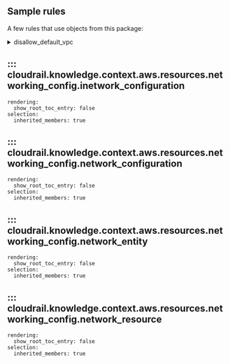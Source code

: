 ## Sample rules
A few rules that use objects from this package:

<details>
<summary>disallow_default_vpc</summary>

```python
--8<--
cloudrail/knowledge/rules/aws/context_aware/disallow_resources_in_default_vpc_rule.py
--8<--
```
</details>

## ::: cloudrail.knowledge.context.aws.resources.networking_config.inetwork_configuration
    rendering:
      show_root_toc_entry: false
    selection:
      inherited_members: true

## ::: cloudrail.knowledge.context.aws.resources.networking_config.network_configuration
    rendering:
      show_root_toc_entry: false
    selection:
      inherited_members: true

## ::: cloudrail.knowledge.context.aws.resources.networking_config.network_entity
    rendering:
      show_root_toc_entry: false
    selection:
      inherited_members: true

## ::: cloudrail.knowledge.context.aws.resources.networking_config.network_resource
    rendering:
      show_root_toc_entry: false
    selection:
      inherited_members: true
